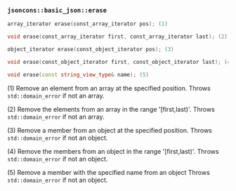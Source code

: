 ### `jsoncons::basic_json::erase`

```c++
array_iterator erase(const_array_iterator pos); (1)

void erase(const_array_iterator first, const_array_iterator last); (2)

object_iterator erase(const_object_iterator pos); (3)

void erase(const_object_iterator first, const_object_iterator last); (4)

void erase(const string_view_type& name); (5)
```

(1) Remove an element from an array at the specified position.
Throws `std::domain_error` if not an array.

(2) Remove the elements from an array in the range '[first,last)'.
Throws `std::domain_error` if not an array.

(3) Remove a member from an object at the specified position.
Throws `std::domain_error` if not an object.
    
(4) Remove the members from an object in the range '[first,last)'.
Throws `std::domain_error` if not an object.

(5) Remove a member with the specified name from an object
Throws `std::domain_error` if not an object.

